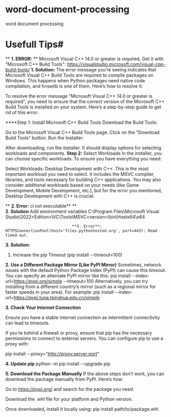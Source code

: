 # word-document-processing
word document processing

# Usefull Tips#
**                                                                    **1. ERROR:**
**
Microsoft Visual C++ 14.0 or greater is required. Get it with "Microsoft C++ Build Tools": https://visualstudio.microsoft.com/visual-cpp-build-tools/
**1. Solution:** The error message you’re seeing indicates that Microsoft Visual C++ Build Tools are required to compile packages on Windows. This happens when Python packages need native code compilation, and hnswlib is one of them.
Here’s how to resolve it:

To resolve the error message "Microsoft Visual C++ 14.0 or greater is required", you need to ensure that the correct version of the Microsoft C++ Build Tools is installed on your system. Here’s a step-by-step guide to get rid of this error:

****Step 1: Install Microsoft C++ Build Tools
Download the Build Tools:

Go to the Microsoft Visual C++ Build Tools page.
Click on the "Download Build Tools" button.
Run the Installer:

After downloading, run the installer. It should display options for selecting workloads and components.
**Step 2:** Select Workloads
In the installer, you can choose specific workloads. To ensure you have everything you need:

Select Workloads:
Desktop Development with C++: This is the most important workload you need to select. It includes the MSVC compiler, libraries, and tools necessary for building C++ applications.
You may also consider additional workloads based on your needs (like Game Development, Mobile Development, etc.), but for the error you mentioned, Desktop Development with C++ is crucial.


**                                          **2. Error:** cl not executable**
**                                          
**2. Solution** Add environment variables C:\Program Files\Microsoft Visual Studio\2022\<Edition>\VC\Tools\MSVC\<version>\bin\Hostx64\x64

                            
                                 **3. Error**: HTTPSConnectionPool(host='files.pythonhosted.org', port=443): Read timed out.
**3. Solution**: 
1. Increase the pip Timeout (pip install <package-name> --timeout=100)

**2. Use a Different Package Mirror (Like PyPI Mirror)**
Sometimes, network issues with the default Python Package Index (PyPI) can cause this timeout. You can specify an alternate PyPI mirror like this:
pip install <package-name> --index-url=https://pypi.org/simple --timeout=100
Alternatively, you can try installing from a different country’s mirror (such as a regional mirror for faster speeds in your area). For example:
pip install <package-name> --index-url=https://pypi.tuna.tsinghua.edu.cn/simple

**3. Check Your Internet Connection**

Ensure you have a stable internet connection as intermittent connectivity can lead to timeouts.

If you’re behind a firewall or proxy, ensure that pip has the necessary permissions to connect to external servers. You can configure pip to use a proxy with:

pip install <package-name> --proxy="http://proxy.server:port"

**4. Update pip**
python -m pip install --upgrade pip

**5. Download the Package Manually**
If the above steps don’t work, you can download the package manually from PyPI. Here’s how:

Go to https://pypi.org/ and search for the package you need.

Download the .whl file for your platform and Python version.

Once downloaded, install it locally using:
pip install path/to/package.whl




